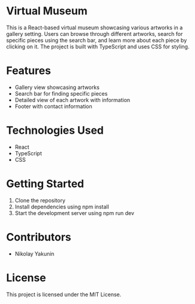 
# Virtual Museum
This is a React-based virtual museum showcasing various artworks in a gallery setting. Users can browse through different artworks, search for specific pieces using the search bar, and learn more about each piece by clicking on it. The project is built with TypeScript and uses CSS for styling.

# Features
* Gallery view showcasing artworks
* Search bar for finding specific pieces
* Detailed view of each artwork with information
* Footer with contact information
# Technologies Used
* React
* TypeScript
* CSS
# Getting Started
1. Clone the repository
2. Install dependencies using npm install
3. Start the development server using npm run dev
# Contributors
* Nikolay Yakunin
# License
This project is licensed under the MIT License.
